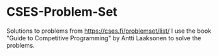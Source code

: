 # CSES-Problem-Set
Solutions to problems from https://cses.fi/problemset/list/
I use the book "Guide to Competitive Programming" by Antti Laaksonen to solve the problems.
